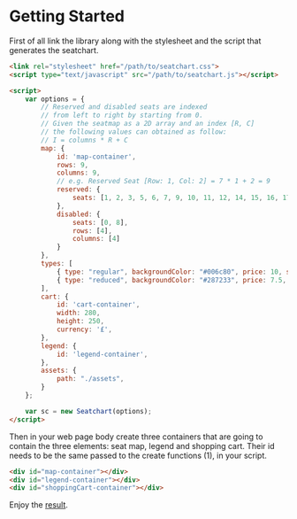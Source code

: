 # Getting Started

First of all link the library along with the stylesheet and the script that generates the seatchart.

``` html
<link rel="stylesheet" href="/path/to/seatchart.css">
<script type="text/javascript" src="/path/to/seatchart.js"></script>

<script>
    var options = {
        // Reserved and disabled seats are indexed
        // from left to right by starting from 0.
        // Given the seatmap as a 2D array and an index [R, C]
        // the following values can obtained as follow:
        // I = columns * R + C
        map: {
            id: 'map-container',
            rows: 9,
            columns: 9,
            // e.g. Reserved Seat [Row: 1, Col: 2] = 7 * 1 + 2 = 9
            reserved: {
                seats: [1, 2, 3, 5, 6, 7, 9, 10, 11, 12, 14, 15, 16, 17, 18, 19, 20, 21],
            },
            disabled: {
                seats: [0, 8],
                rows: [4],
                columns: [4]
            }
        },
        types: [
            { type: "regular", backgroundColor: "#006c80", price: 10, selected: [23, 24] },
            { type: "reduced", backgroundColor: "#287233", price: 7.5, selected: [25, 26] }
        ],
        cart: {
            id: 'cart-container',
            width: 280,
            height: 250,
            currency: '£',
        },
        legend: {
            id: 'legend-container',
        },
        assets: {
            path: "./assets",
        }
    };

    var sc = new Seatchart(options);
</script>
```

Then in your web page body create three containers that are going to contain the three elements: seat map, legend and shopping cart. Their id needs to be the same passed to the create functions (1), in your script.

``` html
<div id="map-container"></div>
<div id="legend-container"></div>
<div id="shoppingCart-container"></div>
```

Enjoy the [result](https://seatchart.js.org/demo.html).
